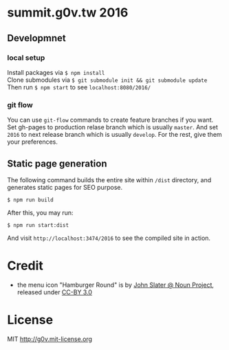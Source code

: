 # summit.g0v.tw 2016

## Developmnet

### local setup

Install packages via `$ npm install`  
Clone submodules via `$ git submodule init && git submodule update`  
Then run `$ npm start` to see `localhost:8080/2016/`

### git flow

You can use `git-flow` commands to create feature branches if you want.
Set gh-pages to production relase branch which is usually `master`.
And set `2016` to next release branch which is usually `develop`.
For the rest, give them your preferences.

## Static page generation

The following command builds the entire site within `/dist` directory, and generates static pages for SEO purpose.

```
$ npm run build
```

After this, you may run:

```
$ npm run start:dist
```

And visit `http://localhost:3474/2016` to see the compiled site in action.


# Credit

* the menu icon "Hamburger Round" is by [John Slater @ Noun Project](https://thenounproject.com/term/menu/183512/), released under [CC-BY 3.0](http://creativecommons.org/licenses/by/3.0/us/)


# License

MIT http://g0v.mit-license.org
